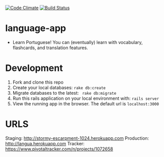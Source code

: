 [![Code Climate](https://codeclimate.com/github/vandosant/language-app.png)](https://codeclimate.com/github/vandosant/language-app)
[![Build Status](https://travis-ci.org/vandosant/language-app.svg?branch=master)](https://travis-ci.org/vandosant/language-app)

language-app
============
+ Learn Portuguese! You can (eventually) learn with vocabulary, flashcards, and translation features.

Development
===========
1. Fork and clone this repo
1. Create your local databases: <code>rake db:create</code>
1. Migrate databases to the latest: <code> rake db:migrate</code>
1. Run this rails application on your local environment with: <code>rails server</code>
1. View the running app in the browser. The default url is <code>localhost:3000</code>

URLS
====
Staging: http://stormy-escarpment-1024.herokuapp.com
Production: http://langua.herokuapp.com
Tracker: https://www.pivotaltracker.com/n/projects/1072658
